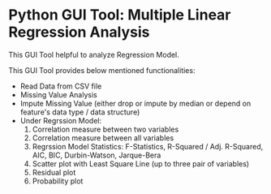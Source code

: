 # Python GUI Tool: Multiple Linear Regression Analysis

This GUI Tool helpful to analyze Regression Model.

This GUI Tool provides below mentioned functionalities:
- Read Data from CSV file
- Missing Value Analysis
- Impute Missing Value (either drop or impute by median or depend on feature's data type / data structure)
- Under Regrssion Model:
  1. Correlation measure between two variables
  2. Correlation measure between all variables
  3. Regrssion Model Statistics: F-Statistics, R-Squared / Adj. R-Squared, AIC, BIC, Durbin-Watson, Jarque-Bera
  4. Scatter plot with Least Square Line (up to three pair of variables)
  5. Residual plot
  6. Probability plot
